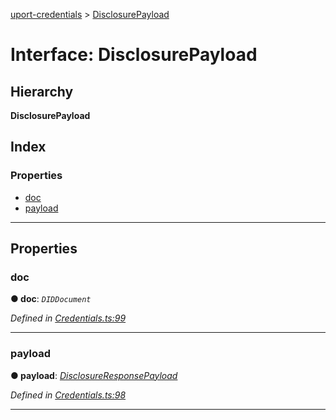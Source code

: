 [uport-credentials](../README.md) > [DisclosurePayload](../interfaces/disclosurepayload.md)

# Interface: DisclosurePayload

## Hierarchy

**DisclosurePayload**

## Index

### Properties

* [doc](disclosurepayload.md#doc)
* [payload](disclosurepayload.md#payload)

---

## Properties

<a id="doc"></a>

###  doc

**● doc**: *`DIDDocument`*

*Defined in [Credentials.ts:99](https://github.com/uport-project/uport-credentials/blob/2b03873/src/Credentials.ts#L99)*

___
<a id="payload"></a>

###  payload

**● payload**: *[DisclosureResponsePayload](disclosureresponsepayload.md)*

*Defined in [Credentials.ts:98](https://github.com/uport-project/uport-credentials/blob/2b03873/src/Credentials.ts#L98)*

___

